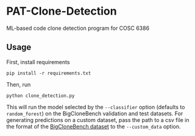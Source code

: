 # PAT-Clone-Detection
ML-based code clone detection program for COSC 6386

## Usage
First, install requirements
```
pip install -r requirements.txt
```
Then, run
```
python clone_detection.py
```
This will run the model selected by the `--classifier` option (defaults to `random_forest`) on the BigCloneBench validation and test datasets.
For generating predictions on a custom dataset, pass the path to a csv file in the format of the [BigCloneBench dataset](https://huggingface.co/datasets/code_x_glue_cc_clone_detection_big_clone_bench) to the `--custom_data` option.
